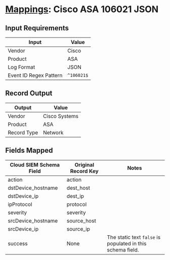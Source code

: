 # [Mappings](README.md): Cisco ASA 106021 JSON

## Input Requirements

|Input|Value|
|-----|-----|
|Vendor|Cisco|
|Product|ASA|
|Log Format|JSON|
|Event ID Regex Pattern|`^106021$`|

## Record Output

|Output|Value|
|------|-----|
|Vendor|Cisco Systems|
|Product|ASA|
|Record Type|Network|

## Fields Mapped

|Cloud SIEM Schema Field|Original Record Key|Notes|
|-----------------------|-------------------|-----|
|action|action||
|dstDevice_hostname|dest_host||
|dstDevice_ip|dest_ip||
|ipProtocol|protocol||
|severity|severity||
|srcDevice_hostname|source_host||
|srcDevice_ip|source_ip||
|success|None|The static text `false` is populated in this schema field.|

